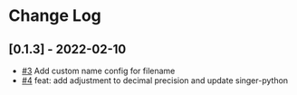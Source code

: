 # Change Log

## [0.1.3] - 2022-02-10

- [#3](https://github.com/andyh1203/target-jsonl/pull/3)
  Add custom name config for filename
- [#4](https://github.com/andyh1203/target-jsonl/pull/4)
  feat: add adjustment to decimal precision and update singer-python
